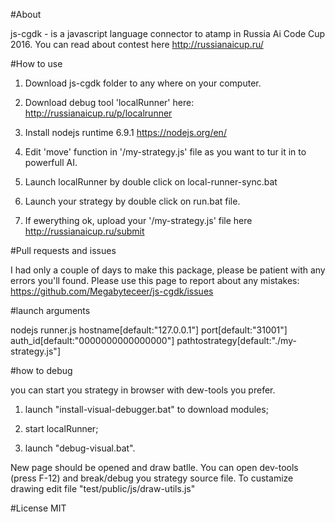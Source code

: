 #About

js-cgdk - is a javascript language connector to atamp in Russia Ai Code Cup 2016.
You can read about contest here http://russianaicup.ru/


#How to use

1. Download js-cgdk folder to any where on your computer.

2. Download debug tool 'localRunner' here: http://russianaicup.ru/p/localrunner

3. Install nodejs runtime 6.9.1 https://nodejs.org/en/


4. Edit 'move' function in '/my-strategy.js' file as you want to tur it in to powerfull AI.

5. Launch localRunner by double click on local-runner-sync.bat

6. Launch your strategy by double click on run.bat file.

7. If ewerything ok, upload your '/my-strategy.js' file here http://russianaicup.ru/submit

#Pull requests and issues

I had only a couple of days to make this package, please be patient with any errors you'll found.
Please use this page to report about any mistakes: https://github.com/Megabyteceer/js-cgdk/issues

#launch arguments

nodejs runner.js hostname[default:"127.0.0.1"] port[default:"31001"] auth_id[default:"0000000000000000"] pathtostrategy[default:"./my-strategy.js"]

#how to debug

you can start you strategy in browser with dew-tools you prefer.

1. launch "install-visual-debugger.bat" to download modules;

2. start localRunner;

3. launch "debug-visual.bat". 

New page should be opened and draw batlle. You can open dev-tools (press F-12) and break/debug you strategy source file.
To custamize drawing edit file "test/public/js/draw-utils.js"


#License
MIT